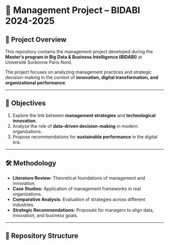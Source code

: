 # 🚀 Management Project – BIDABI 2024-2025

## 📌 Project Overview
This repository contains the management project developed during the **Master’s program in Big Data & Business Intelligence (BIDABI)** at Université Sorbonne Paris Nord.  

The project focuses on analyzing management practices and strategic decision-making in the context of **innovation, digital transformation, and organizational performance**.

---

## 🎯 Objectives
1. Explore the link between **management strategies** and **technological innovation**.  
2. Analyze the role of **data-driven decision-making** in modern organizations.  
3. Propose recommendations for **sustainable performance** in the digital era.  

---

## 🛠️ Methodology
- **Literature Review:** Theoretical foundations of management and innovation.  
- **Case Studies:** Application of management frameworks in real organizations.  
- **Comparative Analysis:** Evaluation of strategies across different industries.  
- **Strategic Recommendations:** Proposals for managers to align data, innovation, and business goals.  

---

## 📂 Repository Structure
